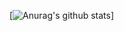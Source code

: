[![Anurag's github stats](https://github-readme-stats.vercel.app/api?username=lemesBr&count_private=true&show_icons=true&bg_color=273b4a&title_color=009b8e&text_color=FFF&icon_color=009b8e)]
